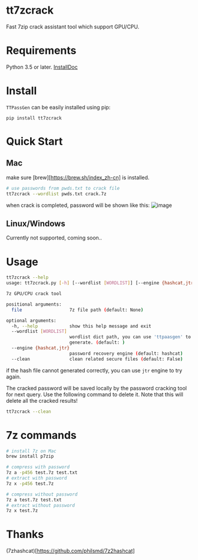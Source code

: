 # tt7zcrack

Fast 7zip crack assistant tool which support GPU/CPU.

# Requirements

Python 3.5 or later.
[InstallDoc](https://www.runoob.com/python3/python3-install.html)

# Install

`TTPassGen` can be easily installed using pip:

```
pip install tt7zcrack
```

# Quick Start

## Mac

make sure [brew][https://brew.sh/index_zh-cn] is installed.

```bash
# use passwords from pwds.txt to crack file
tt7zcrack --wordlist pwds.txt crack.7z
```

when crack is completed, password will be shown like this:
![image](https://github.com/tp7309/TinkerQuickIntegration/blob/master/images/testDir.png)

## Linux/Windows

Currently not supported, coming soon..

# Usage

```bash
tt7zcrack --help
usage: tt7zcrack.py [-h] [--wordlist [WORDLIST]] [--engine {hashcat,jtr}] [--clean] [file]

7z GPU/CPU crack tool

positional arguments:
  file                  7z file path (default: None)

optional arguments:
  -h, --help            show this help message and exit
  --wordlist [WORDLIST]
                        wordlist dict path, you can use 'ttpaasgen' to
                        generate. (default: )
  --engine {hashcat,jtr}
                        password recovery engine (default: hashcat)
  --clean               clean related secure files (default: False)
```

if the hash file cannot generated correctly, you can use `jtr` engine to try again.

The cracked password will be saved locally by the password cracking tool for next query. Use the following command to delete it. Note that this will delete all the cracked results!

```bash
tt7zcrack --clean
```

# 7z commands

```bash
# install 7z on Mac
brew install p7zip

# compress with password
7z a -p456 test.7z test.txt
# extract with password
7z x -p456 test.7z

# compress without password
7z a test.7z test.txt
# extract without password
7z x test.7z
```

# Thanks

(7zhashcat)[https://github.com/philsmd/7z2hashcat]
